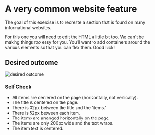 # A very common website feature

The goal of this exercise is to recreate a section that is found on many informational websites.

For this one you will need to edit the HTML a little bit too. We can't be making things _too_ easy for you. You'll want to add containers around the various elements so that you can flex them. Good luck!

## Desired outcome

![desired outcome](./desired-outcome.png)

### Self Check

- All items are centered on the page (horizontally, not vertically). 
- The title is centered on the page. 
- There is 32px between the title and the 'items.' 
- There is 52px between each item. 
- The items are arranged horizontally on the page. 
- The items are only 200px wide and the text wraps. 
- The item text is centered. 
